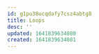 ```yaml
---
id: g1pu38ucqdafy7csz4abtg8
title: Loops
desc: ''
updated: 1641839634080
created: 1641839634081
---
```


